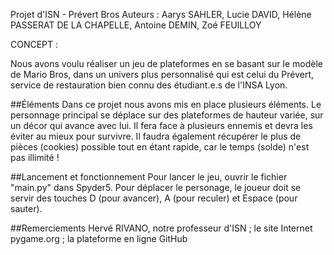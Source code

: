 Projet d'ISN - Prévert Bros
Auteurs : Aarys SAHLER, Lucie DAVID, Hélène PASSERAT DE LA CHAPELLE, Antoine DEMIN, Zoé FEUILLOY

CONCEPT : 

Nous avons voulu réaliser un jeu de plateformes en se basant sur le modèle de Mario Bros, dans un univers plus personnalisé qui est celui du Prévert, service de restauration bien connu des étudiant.e.s de l'INSA Lyon.

##Éléments
Dans ce projet nous avons mis en place plusieurs éléments. Le personnage principal se déplace sur des plateformes de hauteur variée, sur un décor qui avance avec lui. Il fera face à plusieurs ennemis et devra les éviter au mieux pour survivre. Il faudra également récupérer le plus de pièces (cookies) possible tout en étant rapide, car le temps (solde) n'est pas illimité ! 

##Lancement et fonctionnement
Pour lancer le jeu, ouvrir le fichier "main.py" dans Spyder5. Pour déplacer le personage, le joueur doit se servir des touches D (pour avancer), A (pour reculer) et Espace (pour sauter). 

##Remerciements
Hervé RIVANO, notre professeur d'ISN ; le site Internet pygame.org ; la plateforme en ligne GitHub 
